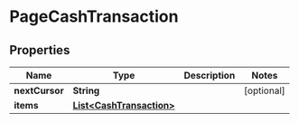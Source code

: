 

# PageCashTransaction


## Properties

| Name | Type | Description | Notes |
|------------ | ------------- | ------------- | -------------|
|**nextCursor** | **String** |  |  [optional] |
|**items** | [**List&lt;CashTransaction&gt;**](CashTransaction.md) |  |  |



